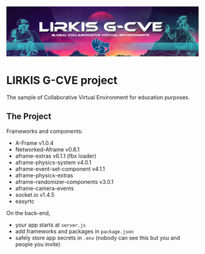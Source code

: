 ![image](public/dist/GCVEgithubLOGO2.jpg)
=================
LIRKIS G-CVE project
=================

The sample of Collaborative Virtual Environment for education purposes.

The Project
------------

Frameworks and components:
- A-Frame v1.0.4
- Networked-Aframe v0.6.1
- aframe-extras v6.1.1 (fbx loader)
- aframe-physics-system v4.0.1
- aframe-event-set-component v4.1.1
- aframe-physics-extras
- aframe-randomizer-components v3.0.1
- aframe-camera-events
- socket.io v1.4.5
- easyrtc

On the back-end,
- your app starts at `server.js`
- add frameworks and packages in `package.json`
- safely store app secrets in `.env` (nobody can see this but you and people you invite)
